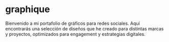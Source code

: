 # graphique
Bienvenido a mi portafolio de gráficos para redes sociales. Aquí encontrarás una selección de diseños que he creado para distintas marcas y proyectos, optimizados para engagement y estrategias digitales.
